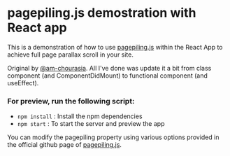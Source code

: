 # pagepiling.js demostration with React app

This is a demonstration of how to use [pagepiling.js](https://alvarotrigo.com/pagePiling/) within the React App to achieve full page parallax scroll in your site.

Original by [@am-chourasia](https://github.com/am-chourasia). All I've done was update it a bit from class component (and ComponentDidMount) to functional component (and useEffect).

### For preview, run the following script:

- `npm install` : Install the npm dependencies
- `npm start` : To start the server and preview the app

You can modify the pagepiling property using various options provided in the official github page of [pagepiling.js](https://github.com/alvarotrigo/pagePiling.js).
